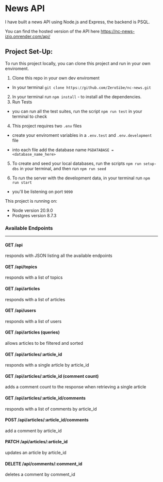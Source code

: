 # News API

I have built a news API using Node.js and Express, the backend is PSQL.

You can find the hosted version of the API here https://nc-news-izio.onrender.com/api/

## Project Set-Up:

To run this project locally, you can clone this project and run in your own enviroment.

1. Clone this repo in your own dev enviroment

- In your terminal `git clone https://github.com/ZeroSibe/nc-news.git `

2. In your terminal run `npm install` - to install all the dependencies.
3. Run Tests

- you can run all the test suites, run the script `npm run test` in your terminal to check

4. This project requires two `.env` files

- create your enviroment variables in a `.env.test` and `.env.development` file

- into each file add the database name `PGDATABASE = <database_name_here>`

5. To create and seed your local databases, run the scripts `npm run setup-dbs` in your terminal, and then run `npm run seed`

6. To run the server with the development data, in your terminal run `npm run start`

- you'll be listening on port `9090`

This project is running on:

- Node version 20.9.0
- Postgres version 8.7.3

### Available Endpoints

---

#### **GET /api**

responds with JSON listing all the available endpoints

#### **GET /api/topics**

responds with a list of topics

#### **GET /api/articles**

responds with a list of articles

#### **GET /api/users**

responds with a list of users

#### **GET /api/articles (queries)**

allows articles to be filtered and sorted

#### **GET /api/articles/:article_id**

responds with a single article by article_id

#### **GET /api/articles/:article_id (comment count)**

adds a comment count to the response when retrieving a single article

#### **GET /api/articles/:article_id/comments**

responds with a list of comments by article_id

#### **POST /api/articles/:article_id/comments**

add a comment by article_id

#### **PATCH /api/articles/:article_id**

updates an article by article_id

#### **DELETE /api/comments/:comment_id**

deletes a comment by comment_id
